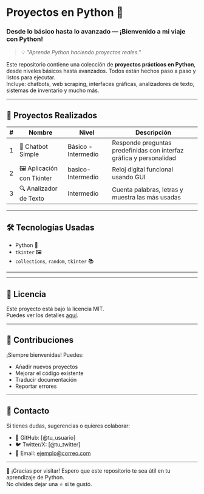 
# Proyectos en Python 🐍  
### Desde lo básico hasta lo avanzado — ¡Bienvenido a mi viaje con Python!

> 💡 _"Aprende Python haciendo proyectos reales."_

Este repositorio contiene una colección de **proyectos prácticos en Python**, desde niveles básicos hasta avanzados. Todos están hechos paso a paso y listos para ejecutar.  
Incluye: chatbots, web scraping, interfaces gráficas, analizadores de texto, sistemas de inventario y mucho más.

---

## 🎯 Proyectos Realizados

| # | Nombre | Nivel | Descripción |
|---|--------|-------|-------------|
| 1 | 🤖 Chatbot Simple | Básico - Intermedio | Responde preguntas predefinidas con interfaz gráfica y personalidad |
| 2 | 🖼️ Aplicación con Tkinter | basico-Intermedio | Reloj digital funcional usando GUI |
| 3 | 🔍 Analizador de Texto | Intermedio | Cuenta palabras, letras y muestra las más usadas |

---

## 🛠 Tecnologías Usadas

- Python 🐍
- `tkinter` 🖼️
- `collections`, `random`, `tkinter` 📚

---


---

## 📄 Licencia

Este proyecto está bajo la licencia MIT.  
Puedes ver los detalles [aquí](LICENSE).

---

## 🙌 Contribuciones

¡Siempre bienvenidas! Puedes:
- Añadir nuevos proyectos
- Mejorar el código existente
- Traducir documentación
- Reportar errores

---

## 💌 Contacto

Si tienes dudas, sugerencias o quieres colaborar:
- 👤 GitHub: [@tu_usuario]
- 🐦 Twitter/X: [@tu_twitter]
- 📧 Email: ejemplo@correo.com

---

🌟 ¡Gracias por visitar! Espero que este repositorio te sea útil en tu aprendizaje de Python.  
No olvides dejar una ⭐ si te gustó.
